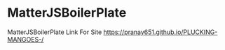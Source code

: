 # MatterJSBoilerPlate
MatterJSBoilerPlate
Link For Site
https://pranay651.github.io/PLUCKING-MANGOES-/
